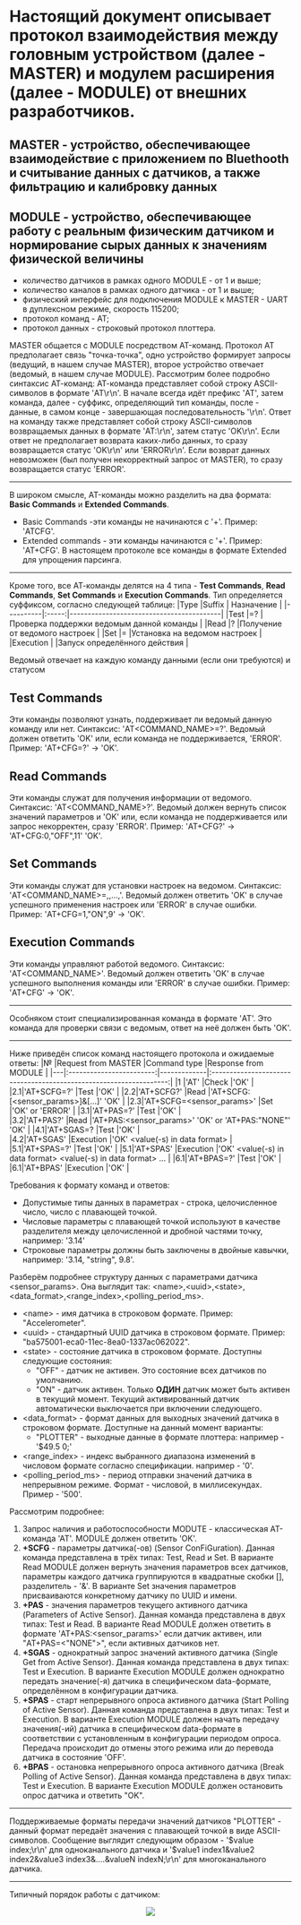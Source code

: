 # Настоящий документ описывает протокол взаимодействия между головным устройством (далее - MASTER) и модулем расширения (далее - MODULE) от внешних разработчиков.

## MASTER - устройство, обеспечивающее взаимодействие с приложением по Bluethooth и считывание данных с датчиков, а также фильтрацию и калибровку данных
## MODULE - устройство, обеспечивающее работу с реальным физическим датчиком и нормирование сырых данных к значениям физической величины

* количество датчиков в рамках одного MODULE - от 1 и выше;
* количество каналов в рамках одного датчика - от 1 и выше;
* физический интерфейс для подключения MODULE к MASTER - UART в дуплексном режиме, скорость 115200;
* протокол команд - АТ;
* протокол данных - строковый протокол плоттера.

MASTER общается с MODULE посредством AT-команд. Протокол AT предполагает связь "точка-точка", одно устройство формирует запросы (ведущий, в нашем случае MASTER), второе устройство отвечает (ведомый, в нашем случае MODULE). Рассмотрим более подробно синтаксис АТ-команд:
АТ-команда представляет собой строку ASCII-символов в формате 'AT<COMMAND><SUFFIX><DATA>\r\n'. В начале всегда идёт префикс 'AT',
затем команда, далее - суффикс, определяющий тип команды, после - данные, в самом конце - завершающая последовательность '\r\n'.
Ответ на команду также представляет собой строку ASCII-символов возвращаемых данных в формате 'AT<COMMAND>:<DATA>\r\n', затем статус 'OK\r\n'. Если ответ не предполагает возврата каких-либо данных, то сразу возвращается статус 'OK\r\n' или 'ERROR\r\n'. Если возврат данных невозможен (был получен некорректный запрос от MASTER), то сразу возвращается статус 'ERROR'.
***
В широком смысле, AT-команды можно разделить на два формата: **Basic Commands** и **Extended Commands**.
* Basic Commands -эти команды не начинаются с '+'. Пример: 'ATCFG'. 
* Extended commands - эти команды начинаются с '+'. Пример: 'AT+CFG'.
В настоящем протоколе все команды в формате Extended для упрощения парсинга.
***
Кроме того, все АТ-команды делятся на 4 типа - **Test Commands**, **Read Commands**, **Set Commands** и **Execution Commands**.
Тип определяется суффиксом, согласно следующей таблице:
|Type      |Suffix | Назначение                               |
|----------|:-----:|------------------------------------------|
|Test      |=?     |Проверка поддержки ведомым данной команды |
|Read      |?      |Получение от ведомого настроек            |
|Set       |=      |Установка на ведомом настроек             |
|Execution |       |Запуск определённого действия             |

Ведомый отвечает на каждую команду данными (если они требуются) и статусом
## Test Commands
Эти команды позволяют узнать, поддерживает ли ведомый данную команду или нет. Синтаксис: 'AT<COMMAND_NAME>=?'.
Ведомый должен ответить 'OK' или, если команда не поддерживается, 'ERROR'.
Пример: 'AT+CFG=?' -> 'OK'.
## Read Commands
Эти команды служат для получения информации от ведомого. Синтаксис: 'AT<COMMAND_NAME>?'.
Ведомый должен вернуть список значений параметров и 'OK' или, если команда не поддерживается или запрос некорректен, сразу 'ERROR'.
Пример: 'AT+CFG?' -> 'AT+CFG:0,"OFF",11' 'OK'.
## Set Commands
Эти команды служат для установки настроек на ведомом. Синтаксис: 'AT<COMMAND_NAME>=<val1>,<val2>,...,<valN>'.
Ведомый должен ответить 'OK' в случае успешного применения настроек или 'ERROR' в случае ошибки.
Пример: 'AT+CFG=1,"ON",9' -> 'OK'.
## Execution Commands
Эти команды управляют работой ведомого. Синтаксис: 'AT<COMMAND_NAME>'.
Ведомый должен ответить 'OK' в случае успешного выполнения команды или 'ERROR' в случае ошибки.
Пример: 'AT+CFG' -> 'OK'.
***
Особняком стоит специализированная команда в формате 'AT'. Это команда для проверки связи с ведомым, ответ на неё должен быть 'OK'.
***
Ниже приведён список команд настоящего протокола и ожидаемые ответы:
|№  |Request from MASTER       |Command type |Response from MODULE                                                |
|---|:------------------------:|-------------|:------------------------------------------------------------------:|
|1  |'AT'                      |Check        |'OK'                                                                |
|2.1|'AT+SCFG=?'               |Test         |'OK'                                                                |
|2.2|'AT+SCFG?'                |Read         |'AT+SCFG:[<sensor_params>]&[...]' 'OK'                              |
|2.3|'AT+SCFG=<sensor_params>' |Set          |'OK' or 'ERROR'                                                     |
|3.1|'AT+PAS=?'                |Test         |'OK'                                                                |  
|3.2|'AT+PAS?'                 |Read         |'AT+PAS:<sensor_params>' 'OK' or 'AT+PAS:"NONE"' 'OK'               |
|4.1|'AT+SGAS=?                |Test         |'OK'                                                                |  
|4.2|'AT+SGAS'                 |Execution    |'OK' \<value(-s) in data format\>                                   |
|5.1|'AT+SPAS=?'               |Test         |'OK'                                                                |
|5.1|'AT+SPAS'                 |Execution    |'OK' \<value(-s) in data format\> \<value(-s) in data format\> ...  |
|6.1|'AT+BPAS=?'               |Test         |'OK'                                                                |
|6.1|'AT+BPAS'                 |Execution    |'OK'                                                                |

Требования к формату команд и ответов:
* Допустимые типы данных в параметрах - строка, целочисленное число, число с плавающей точкой.
* Числовые параметры с плавающей точкой используют в качестве разделителя между целочисленной и дробной частями точку, например: '3.14'
* Строковые параметры должны быть заключены в двойные кавычки, например: '3.14, "string", 9.8'.

Разберём подробнее структуру данных с параметрами датчика <sensor_params>. Она выглядит так: \<name\>,\<uuid\>,\<state\>,\<data_format\>,\<range_index\>,\<polling_period_ms\>.
* \<name\> - имя датчика в строковом формате. Пример: "Accelerometer".
* \<uuid\> - стандартный UUID датчика в строковом формате. Пример: "ba575001-eca0-11ec-8ea0-1337ac062022".  
* \<state\> - состояние датчика в строковом формате. Доступны следующие состояния:
    * "OFF" - датчик не активен. Это состояние всех датчиков по умолчанию.
    * "ON" - датчик активен. Только **ОДИН** датчик может быть активен в текущий момент. Текущий активированный датчик автоматически выключается при включении следующего.
* <data_format> - формат данных для выходных значений датчика в строковом формате. Доступные на данный момент варианты:
    * "PLOTTER" - выходные данные в формате плоттера: например -'$49.5 0;'
* <range_index> - индекс выбранного диапазона изменений в числовом формате согласно спецификации. например - '0'.
* <polling_period_ms> - период отправки значений датчика в непрерывном режиме. Формат - числовой, в миллисекундах. Пример - '500'.
  
Рассмотрим подробнее:
1. Запрос наличия и работоспособности MODUTE - классическая АТ-команда 'АТ'. MODULE должен ответить 'OK'.
2. **+SCFG** - параметры датчика(-ов) (Sensor ConFiGuration). Данная команда представлена в трёх типах: Test, Read и Set. В варианте Read MODULE должен вернуть значения параметров всех датчиков, параметры каждого датчика группируются в квадратные скобки [], разделитель - '&'. В варианте Set значения параметров присваиваются конкретному датчику по UUID и имени. 
3. **+PAS** - значения параметров текущего активного датчика (Parameters of Active Sensor). Данная команда представлена в двух типах: Test и Read. В варианте Read MODULE должен ответить в формате 'AT+PAS:<sensor_params>' если датчик активен, или "AT+PAS=\<"NONE"\>", если активных датчиков нет.
4. **+SGAS** - однократный запрос значений активного датчика (Single Get from Active Sensor). Данная команда представлена в двух типах: Test и Execution. В варианте Execution MODULE должен однократно передать значение(-я) датчика в специфическом data-формате, определённом в конфигурации датчика.
5. **+SPAS** - старт непрерывного опроса активного датчика (Start Polling of Active Sensor). Данная команда представлена в двух типах: Test и Execution. В варианте Execution MODULE должен начать передачу значения(-ий) датчика в специфическом data-формате в соответствии с установленным в конфигурации периодом опроса. Передача происходит до отмены этого режима или до перевода датчика в состояние 'OFF'.
6. **+BPAS** - остановка непрерывного опроса активного датчика (Break Polling of Active Sensor). Данная команда представлена в двух типах: Test и Execution. В варианте Execution MODULE должен остановить опрос датчика и ответить "OK".
***
Поддерживаемые форматы передачи значений датчиков
"PLOTTER" - данный формат передаёт значения с плавающей точкой в виде ASCII-символов. Сообщение выглядит следующим образом - '$value index;\r\n' для одноканального датчика  и '$value1 index1&value2 index2&value3 index3&....&valueN indexN;\r\n' для многоканального датчика.
***
Типичный порядок работы с датчиком:
<p align="center">
  <img src="/diagrams/protocol-flow.png">
</p>

